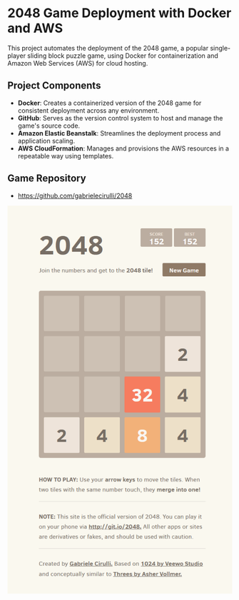 # 2048 Game Deployment with Docker and AWS

This project automates the deployment of the 2048 game, a popular single-player sliding block puzzle game, using Docker for containerization and Amazon Web Services (AWS) for cloud hosting.

## Project Components

- **Docker**: Creates a containerized version of the 2048 game for consistent deployment across any environment.
- **GitHub**: Serves as the version control system to host and manage the game's source code.
- **Amazon Elastic Beanstalk**: Streamlines the deployment process and application scaling.
- **AWS CloudFormation**: Manages and provisions the AWS resources in a repeatable way using templates.

## Game Repository
- https://github.com/gabrielecirulli/2048

![Project Visual](https://github.com/dhyey2209/2048-Game-Deployment-/blob/main/Images/Screenshot%202024-02-14%20140635.png)
